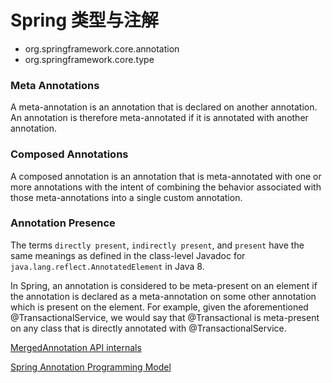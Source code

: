 # Spring 类型与注解

- org.springframework.core.annotation
- org.springframework.core.type


### Meta Annotations

A meta-annotation is an annotation that is declared on another annotation. An annotation is therefore meta-annotated if it is annotated with another annotation. 

### Composed Annotations

A composed annotation is an annotation that is meta-annotated with one or more annotations with the intent of combining the behavior associated with those meta-annotations into a single custom annotation.

### Annotation Presence

The terms `directly present`, `indirectly present`, and `present` have the same meanings as defined in the class-level Javadoc for `java.lang.reflect.AnnotatedElement` in Java 8.

In Spring, an annotation is considered to be meta-present on an element if the annotation is declared as a meta-annotation on some other annotation which is present on the element. For example, given the aforementioned @TransactionalService, we would say that @Transactional is meta-present on any class that is directly annotated with @TransactionalService.


[MergedAnnotation API internals](https://github.com/spring-projects/spring-framework/wiki/MergedAnnotation-API-internals)

[Spring Annotation Programming Model](https://github.com/spring-projects/spring-framework/wiki/Spring-Annotation-Programming-Model)

